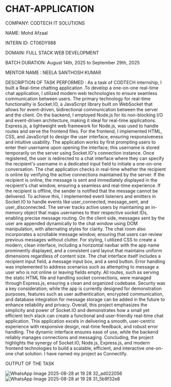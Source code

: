 # CHAT-APPLICATION

COMPANY: CODTECH IT SOLUTIONS

NAME: Mohd Afzaal

INTERN ID: CT06DY988

DOMAIN: FULL STACK WEB DEVELOPMENT

BATCH DURATION: August 14th, 2025 to September 29th, 2025


MENTOR NAME : NEELA SANTHOSH KUMAR

DESCRIPTION OF TASK PERFORMED :
As a task of CODTECH internship, I built a Real-time chatting application .To develop a one-on-one real-time chat application, I utilized modern web technologies to ensure seamless communication between users. The primary technology for real-time functionality is Socket.IO, a JavaScript library built on WebSocket that allows for event-driven, bidirectional communication between the server and the client. On the backend, I employed Node.js for its non-blocking I/O and event-driven architecture, making it ideal for real-time applications. Express.js, a lightweight web framework for Node.js, was used to handle routes and serve the frontend files. For the frontend, I implemented HTML, CSS, and JavaScript to design the user interface, ensuring responsiveness and intuitive usability. The application works by first prompting users to enter their username upon opening the interface; this username is stored temporarily on the server using Socket.IO's connection instance. Once registered, the user is redirected to a chat interface where they can specify the recipient's username in a dedicated input field to initiate a one-on-one conversation. The chat application checks in real-time whether the recipient is online by verifying the active connections maintained by the server. If the recipient is online, the message is sent and immediately displayed in the recipient's chat window, ensuring a seamless and real-time experience. If the recipient is offline, the sender is notified that the message cannot be delivered. To achieve this, I implemented event listeners and emitters in Socket.IO to handle events like user_connected, message_sent, and user_disconnected. The server tracks active users by maintaining an in-memory object that maps usernames to their respective socket IDs, enabling precise message routing. On the client side, messages sent by the user are appended dynamically to the chat window using DOM manipulation, with alternating styles for clarity. The chat room also incorporates a scrollable message window, ensuring that users can review previous messages without clutter. For styling, I utilized CSS to create a modern, clean interface, including a horizontal navbar with the app name prominently displayed, and a consistent card layout that maintains uniform dimensions regardless of content size. The chat interface itself includes a recipient input field, a message input box, and a send button. Error handling was implemented to address scenarios such as attempting to message a user who is not online or leaving fields empty. All routes, such as serving the static HTML file and handling socket connections, were managed through Express.js, ensuring a clean and organized codebase. Security was a key consideration; while the app is currently designed for demonstration purposes, features such as user authentication, encrypted communication, and database integration for message storage can be added in the future to enhance reliability and privacy. Overall, this project emphasizes the simplicity and power of Socket.IO and demonstrates how a small yet efficient tech stack can create a functional and user-friendly real-time chat application. This application excels in delivering a smooth, user-centric experience with responsive design, real-time feedback, and robust error handling. The dynamic interface ensures ease of use, while the backend reliably manages connections and messaging. Concluding, the project highlights the synergy of Socket.IO, Node.js, Express.js, and modern frontend technologies to build a scalable, efficient, and interactive one-on-one chat solution. I have named my project as Connectify.

OUTPUT OF THE TASK

![WhatsApp Image 2025-08-28 at 19 28 32_ad022056](https://github.com/user-attachments/assets/7a2e09dc-e564-4dd3-ae99-3bb8a9e6b347)
![WhatsApp Image 2025-08-28 at 19 28 31_5b9f32e8](https://github.com/user-attachments/assets/280ec70b-4a8f-44bc-b2f0-9c147f3f0533)

